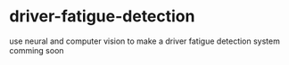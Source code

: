 # driver-fatigue-detection
use neural and computer vision to make a driver fatigue detection system
<de>comming soon

